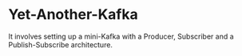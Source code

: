 # Yet-Another-Kafka

It involves setting up a mini-Kafka with a Producer, Subscriber and a Publish-Subscribe architecture.
